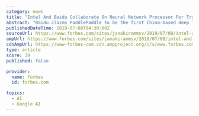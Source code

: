 ```yaml
---
category: news
title: "Intel And Baidu Collaborate On Neural Network Processor For Training"
abstract: "Baidu claims PaddlePaddle to be the first China-based deep learning framework. It is positioned as an alternative to TensorFlow, an open source ML framework from Google. According to Intel, PaddlePaddle was also the first framework to integrate Vector ..."
publishedDateTime: 2019-07-08T04:30:00Z
sourceUrl: https://www.forbes.com/sites/janakirammsv/2019/07/08/intel-and-baidu-collaborate-on-neural-network-processor-for-training/
ampUrl: https://www.forbes.com/sites/janakirammsv/2019/07/08/intel-and-baidu-collaborate-on-neural-network-processor-for-training/amp/
cdnAmpUrl: https://www-forbes-com.cdn.ampproject.org/c/s/www.forbes.com/sites/janakirammsv/2019/07/08/intel-and-baidu-collaborate-on-neural-network-processor-for-training/amp/
type: article
score: 39
published: false

provider:
  name: Forbes
  id: forbes.com

topics:
  - AI
  - Google AI
---
```

